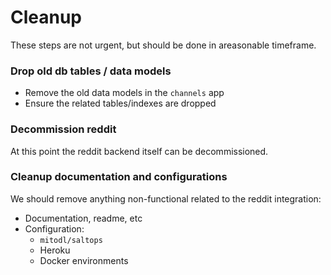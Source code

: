# Cleanup

These steps are not urgent, but should be done in areasonable timeframe.

### Drop old db tables / data models

- Remove the old data models in the `channels` app
- Ensure the related tables/indexes are dropped


### Decommission reddit

At this point the reddit backend itself can be decommissioned.


### Cleanup documentation and configurations

We should remove anything non-functional related to the reddit integration:

- Documentation, readme, etc
- Configuration:
  - `mitodl/saltops`
  - Heroku
  - Docker environments
